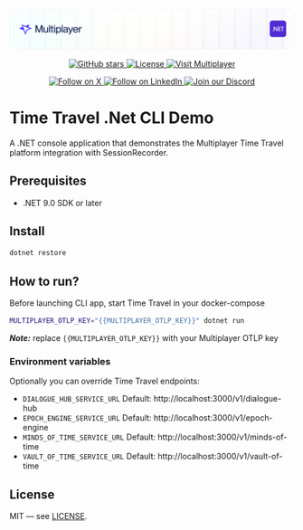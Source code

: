 ![Description](./docs/img/header-dotnet.png)

<div align="center">
<a href="https://github.com/multiplayer-app/multiplayer-time-travel-platform">
  <img src="https://img.shields.io/github/stars/multiplayer-app/multiplayer-time-travel-platform.svg?style=social&label=Star&maxAge=2592000" alt="GitHub stars">
</a>
  <a href="https://github.com/multiplayer-app/multiplayer-time-travel-platform/blob/main/LICENSE">
    <img src="https://img.shields.io/github/license/multiplayer-app/multiplayer-time-travel-platform" alt="License">
  </a>
  <a href="https://multiplayer.app">
    <img src="https://img.shields.io/badge/Visit-multiplayer.app-blue" alt="Visit Multiplayer">
  </a>
  
</div>
<div>
  <p align="center">
    <a href="https://x.com/trymultiplayer">
      <img src="https://img.shields.io/badge/Follow%20on%20X-000000?style=for-the-badge&logo=x&logoColor=white" alt="Follow on X" />
    </a>
    <a href="https://www.linkedin.com/company/multiplayer-app/">
      <img src="https://img.shields.io/badge/Follow%20on%20LinkedIn-0077B5?style=for-the-badge&logo=linkedin&logoColor=white" alt="Follow on LinkedIn" />
    </a>
    <a href="https://discord.com/invite/q9K3mDzfrx">
      <img src="https://img.shields.io/badge/Join%20our%20Discord-5865F2?style=for-the-badge&logo=discord&logoColor=white" alt="Join our Discord" />
    </a>
  </p>
</div>

# Time Travel .Net CLI Demo

A .NET console application that demonstrates the Multiplayer Time Travel platform integration with SessionRecorder.

## Prerequisites

- .NET 9.0 SDK or later

## Install

```bash
dotnet restore
```

## How to run?

Before launching CLI app, start Time Travel in your docker-compose

```bash
MULTIPLAYER_OTLP_KEY="{{MULTIPLAYER_OTLP_KEY}}" dotnet run
```

***Note:*** replace `{{MULTIPLAYER_OTLP_KEY}}` with your Multiplayer OTLP key

### Environment variables

Optionally you can override Time Travel endpoints:

- `DIALOGUE_HUB_SERVICE_URL` Default: http://localhost:3000/v1/dialogue-hub
- `EPOCH_ENGINE_SERVICE_URL` Default: http://localhost:3000/v1/epoch-engine
- `MINDS_OF_TIME_SERVICE_URL` Default: http://localhost:3000/v1/minds-of-time
- `VAULT_OF_TIME_SERVICE_URL` Default: http://localhost:3000/v1/vault-of-time

## License

MIT — see [LICENSE](./LICENSE).
